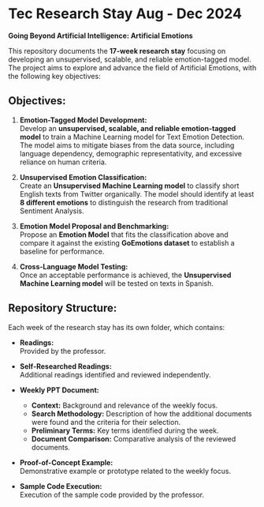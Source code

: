 # **Tec Research Stay Aug - Dec 2024**  
**Going Beyond Artificial Intelligence: Artificial Emotions**

This repository documents the **17-week research stay** focusing on developing an unsupervised, scalable, and reliable emotion-tagged model. The project aims to explore and advance the field of Artificial Emotions, with the following key objectives:

## **Objectives:**
1. **Emotion-Tagged Model Development:**  
   Develop an **unsupervised, scalable, and reliable emotion-tagged model** to train a Machine Learning model for Text Emotion Detection. The model aims to mitigate biases from the data source, including language dependency, demographic representativity, and excessive reliance on human criteria.

2. **Unsupervised Emotion Classification:**  
   Create an **Unsupervised Machine Learning model** to classify short English texts from Twitter organically. The model should identify at least **8 different emotions** to distinguish the research from traditional Sentiment Analysis.

3. **Emotion Model Proposal and Benchmarking:**  
   Propose an **Emotion Model** that fits the classification above and compare it against the existing **GoEmotions dataset** to establish a baseline for performance.

4. **Cross-Language Model Testing:**  
   Once an acceptable performance is achieved, the **Unsupervised Machine Learning model** will be tested on texts in Spanish.

## **Repository Structure:**
Each week of the research stay has its own folder, which contains:

- **Readings:**  
  Provided by the professor.
  
- **Self-Researched Readings:**  
  Additional readings identified and reviewed independently.

- **Weekly PPT Document:**  
  - **Context:** Background and relevance of the weekly focus.
  - **Search Methodology:** Description of how the additional documents were found and the criteria for their selection.
  - **Preliminary Terms:** Key terms identified during the week.
  - **Document Comparison:** Comparative analysis of the reviewed documents.

- **Proof-of-Concept Example:**  
  Demonstrative example or prototype related to the weekly focus.

- **Sample Code Execution:**  
  Execution of the sample code provided by the professor.
